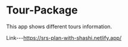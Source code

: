 # Tour-Package
This app shows different tours  information.

Link---https://srs-plan-with-shashi.netlify.app/

